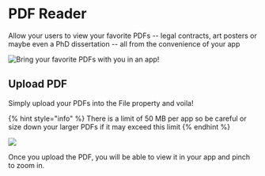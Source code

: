 # PDF Reader

Allow your users to view your favorite PDFs -- legal contracts, art posters or maybe even a PhD dissertation -- all from the convenience of your app

![Bring your favorite PDFs with you in an app!](.gitbook/assets/thunkable-docs-exhibits-40.png)

## Upload PDF

Simply upload your PDFs into the File property and voila!  

{% hint style="info" %}
There is a limit of 50 MB per app so be careful or size down your larger PDFs if it may exceed this limit
{% endhint %}

![](.gitbook/assets/screen-shot-2019-09-06-at-10.18.31-am.png)

Once you upload the PDF, you will be able to view it in your app and pinch to zoom in. 



